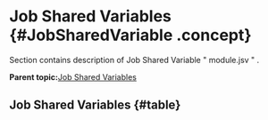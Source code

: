 # Job Shared Variables {#JobSharedVariable .concept}

Section contains description of Job Shared Variable " module.jsv " .

**Parent topic:**[Job Shared Variables](../../../projects/HelloWorld/common/jobsharedvariable.md)

## Job Shared Variables {#table}

